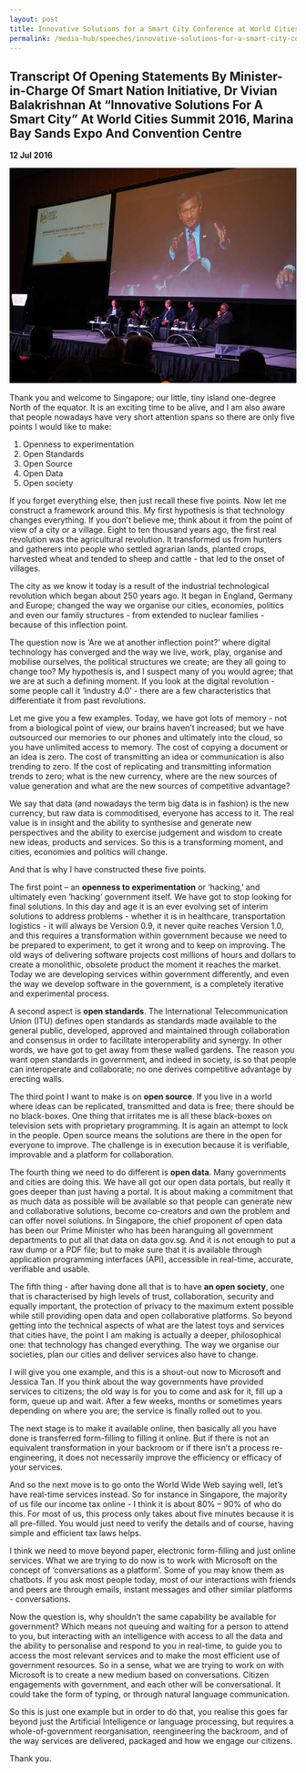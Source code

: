 ```yaml
---
layout: post
title: Innovative Solutions for a Smart City Conference at World Cities Summit 2016
permalink: /media-hub/speeches/innovative-solutions-for-a-smart-city-conference-at-world-cities-summit-2016
---
```

## Transcript Of Opening Statements By Minister-in-Charge Of Smart Nation Initiative, Dr Vivian Balakrishnan At “Innovative Solutions For A Smart City” At World Cities Summit 2016, Marina Bay Sands Expo And Convention Centre

**12 Jul 2016**

!["Innovative Solutions for a Smart City" Conference at World Cities Summit 2016](/images/media-hub/speeches/WCS-2016-Min-Vivian.jpeg)

Thank you and welcome to Singapore; our little, tiny island one-degree North of the equator. It is an exciting time to be alive, and I am also aware that people nowadays have very short attention spans so there are only five points I would like to make:  
  
  1.  Openness to experimentation
  2.  Open Standards
  3.  Open Source
  4.  Open Data
  5.  Open society
  
If you forget everything else, then just recall these five points. Now let me construct a framework around this. My first hypothesis is that technology changes everything. If you don’t believe me; think about it from the point of view of a city or a village. Eight to ten thousand years ago, the first real revolution was the agricultural revolution. It transformed us from hunters and gatherers into people who settled agrarian lands, planted crops, harvested wheat and tended to sheep and cattle - that led to the onset of villages.

The city as we know it today is a result of the industrial technological revolution which began about 250 years ago. It began in England, Germany and Europe; changed the way we organise our cities, economies, politics and even our family structures - from extended to nuclear families - because of this inflection point.

The question now is ‘Are we at another inflection point?’ where digital technology has converged and the way we live, work, play, organise and mobilise ourselves, the political structures we create; are they all going to change too? My hypothesis is, and I suspect many of you would agree; that we are at such a defining moment. If you look at the digital revolution - some people call it ‘Industry 4.0’ - there are a few characteristics that differentiate it from past revolutions.

Let me give you a few examples. Today, we have got lots of memory - not from a biological point of view, our brains haven’t increased; but we have outsourced our memories to our phones and ultimately into the cloud, so you have unlimited access to memory. The cost of copying a document or an idea is zero. The cost of transmitting an idea or communication is also trending to zero. If the cost of replicating and transmitting information trends to zero; what is the new currency, where are the new sources of value generation and what are the new sources of competitive advantage?

We say that data (and nowadays the term big data is in fashion) is the new currency, but raw data is commoditised, everyone has access to it. The real value is in insight and the ability to synthesise and generate new perspectives and the ability to exercise judgement and wisdom to create new ideas, products and services. So this is a transforming moment, and cities, economies and politics will change.

And that is why I have constructed these five points.

The first point – an **openness to experimentation** or ‘hacking,’ and ultimately even ‘hacking’ government itself. We have got to stop looking for final solutions. In this day and age it is an ever evolving set of interim solutions to address problems - whether it is in healthcare, transportation logistics - it will always be Version 0.9, it never quite reaches Version 1.0, and this requires a transformation within government because we need to be prepared to experiment, to get it wrong and to keep on improving. The old ways of delivering software projects cost millions of hours and dollars to create a monolithic, obsolete product the moment it reaches the market. Today we are developing services within government differently, and even the way we develop software in the government, is a completely iterative and experimental process.

A second aspect is **open standards**. The International Telecommunication Union (ITU) defines open standards as standards made available to the general public, developed, approved and maintained through collaboration and consensus in order to facilitate interoperability and synergy. In other words, we have got to get away from these walled gardens. The reason you want open standards in government, and indeed in society, is so that people can interoperate and collaborate; no one derives competitive advantage by erecting walls.

The third point I want to make is on **open source**. If you live in a world where ideas can be replicated, transmitted and data is free; there should be no black-boxes. One thing that irritates me is all these black-boxes on television sets with proprietary programming. It is again an attempt to lock in the people. Open source means the solutions are there in the open for everyone to improve. The challenge is in execution because it is verifiable, improvable and a platform for collaboration.

The fourth thing we need to do different is **open data**. Many governments and cities are doing this. We have all got our open data portals, but really it goes deeper than just having a portal. It is about making a commitment that as much data as possible will be available so that people can generate new and collaborative solutions, become co-creators and own the problem and can offer novel solutions. In Singapore, the chief proponent of open data has been our Prime Minister who has been haranguing all government departments to put all that data on data.gov.sg. And it is not enough to put a raw dump or a PDF file; but to make sure that it is available through application programming interfaces (API), accessible in real-time, accurate, verifiable and usable.

The fifth thing - after having done all that is to have **an open society**, one that is characterised by high levels of trust, collaboration, security and equally important, the protection of privacy to the maximum extent possible while still providing open data and open collaborative platforms. So beyond getting into the technical aspects of what are the latest toys and services that cities have, the point I am making is actually a deeper, philosophical one: that technology has changed everything. The way we organise our societies, plan our cities and deliver services also have to change.

I will give you one example, and this is a shout-out now to Microsoft and Jessica Tan. If you think about the way governments have provided services to citizens; the old way is for you to come and ask for it, fill up a form, queue up and wait. After a few weeks, months or sometimes years depending on where you are; the service is finally rolled out to you.

The next stage is to make it available online, then basically all you have done is transferred form-filling to filling it online. But if there is not an equivalent transformation in your backroom or if there isn’t a process re-engineering, it does not necessarily improve the efficiency or efficacy of your services.

And so the next move is to go onto the World Wide Web saying well, let’s have real-time services instead. So for instance in Singapore, the majority of us file our income tax online - I think it is about 80% – 90% of who do this. For most of us, this process only takes about five minutes because it is all pre-filled. You would just need to verify the details and of course, having simple and efficient tax laws helps.

I think we need to move beyond paper, electronic form-filling and just online services. What we are trying to do now is to work with Microsoft on the concept of ‘conversations as a platform’. Some of you may know them as chatbots. If you ask most people today, most of our interactions with friends and peers are through emails, instant messages and other similar platforms - conversations.

Now the question is, why shouldn’t the same capability be available for government? Which means not queuing and waiting for a person to attend to you, but interacting with an intelligence with access to all the data and the ability to personalise and respond to you in real-time, to guide you to access the most relevant services and to make the most efficient use of government resources. So in a sense, what we are trying to work on with Microsoft is to create a new medium based on conversations. Citizen engagements with government, and each other will be conversational. It could take the form of typing, or through natural language communication.

So this is just one example but in order to do that, you realise this goes far beyond just the Artificial Intelligence or language processing, but requires a whole-of-government reorganisation, reengineering the backroom, and of the way services are delivered, packaged and how we engage our citizens.

Thank you.